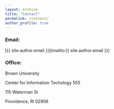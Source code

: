 ```yaml
---
layout: archive
title: "Contact"
permalink: /contact/
author_profile: true
---
```


### Email:
[{{ site.author.email }}](mailto:{{ site.author.email }})

### Office:
Brown University

Center for Information Techology 555

115 Waterman St

Providence, RI 02906